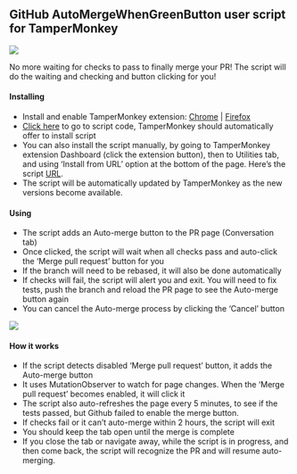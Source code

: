 ## GitHub AutoMergeWhenGreenButton user script for TamperMonkey

![](https://tva1.sinaimg.cn/large/006tNbRwgy1ga4oay6qcgj316i0hiwf9.jpg)

No more waiting for checks to pass to finally merge your PR! The script will do the waiting and checking and button clicking for you!

#### Installing

- Install and enable TamperMonkey extension: [Chrome](https://chrome.google.com/webstore/detail/tampermonkey/dhdgffkkebhmkfjojejmpbldmpobfkfo?hl=en) | [Firefox](https://addons.mozilla.org/en-US/firefox/addon/tampermonkey/)
- [Click here](https://github.com/galloween/github-automerge-when-green/raw/master/github-automerge-when-green.user.js)  to go to script code, TamperMonkey should automatically offer to install script 
- You can also install the script manually, by going to TamperMonkey extension Dashboard (click the extension button), then to Utilities tab, and using ‘Install from URL’ option at the bottom of the page. Here’s the script [URL](https://github.com/galloween/github-automerge-when-green/raw/master/github-automerge-when-green.user.js).
- The script will be automatically updated by TamperMonkey as the new versions become available.

#### Using

- The script adds an Auto-merge button to the PR page (Conversation tab) 
- Once clicked, the script will wait when all checks pass and auto-click the ‘Merge pull request’ button for you
- If the branch will need to be rebased, it will also be done automatically
- If checks will fail, the script will alert you and exit. You will need to fix tests, push the branch and reload the PR page to see the Auto-merge button again
- You can cancel the Auto-merge process by clicking the ‘Cancel’ button

![](https://tva1.sinaimg.cn/large/006tNbRwgy1ga4p7nsc31j316c0hazl2.jpg)

#### How it works

- If the script detects disabled ‘Merge pull request’ button, it adds the Auto-merge button
- It uses MutationObserver to watch for page changes. When the  ‘Merge pull request’ becomes enabled, it will click it
- The script also auto-refreshes the page every 5 minutes, to see if the tests passed, but Github failed to enable the merge button.
- If checks fail or it can’t auto-merge within 2 hours, the script will exit
- You should keep the tab open until the merge is complete
- If you close the tab or navigate away, while the script is in progress, and then come back, the script will recognize the PR and will resume auto-merging.
